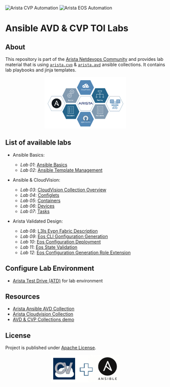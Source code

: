 ![Arista CVP Automation](https://img.shields.io/badge/Arista-CVP%20Automation-blue) ![Arista EOS Automation](https://img.shields.io/badge/Arista-EOS%20Automation-blue)

# Ansible AVD & CVP TOI Labs

## About

This repository is part of the [Arista Netdevops Community](https://github.com/arista-netdevops-community) and provides lab material that is using [`arista.cvp`](https://github.com/aristanetworks/ansible-cvp) & [`arista.avd`](https://github.com/aristanetworks/ansible-avd) ansible collections. It contains lab playbooks and jinja templates.

<p align="center">
  <img src='docs/imgs/AVD_logo.png' alt='Arista Validated Design' width="256" height="162"/>
</p>

## List of available labs

- Ansible Basics:
  - _Lab 01_: [Ansible Basics](labs/lab01-ansible-basics)
  - _Lab 02_: [Ansible Template Management](labs/lab02-ansible-template-mgt)

- Ansible & CloudVision:

  - _Lab 03_: [CloudVision Collection Overview](labs/lab03-arista.cvp-overview)
  - _Lab 04_: [Configlets](labs/lab04-cv-configlets)
  - _Lab 05_: [Containers](labs/lab05-cv-containers)
  - _Lab 06_: [Devices](labs/lab06-cv-device)
  - _Lab 07_: [Tasks](labs/lab07-cv-tasks)


- Arista Validated Design:
  - _Lab 08_: [L3ls Evpn Fabric Description](labs/lab08-avd-l3ls-evpn)
  - _Lab 09_: [Eos CLI Gonfiguration Generation](labs/lab09-avd-eos-cli-config-gen)
  - _Lab 10_: [Eos Configuration Deployment](labs/lab10-avd-eos-config-deploy)
  - _Lab 11_: [Eos State Validation](labs/lab11-avd-eos-state-validate)
  - _Lab 12_: [Eos Configuration Generation Role Extension](labs/lab12-avd-eos-config-gen-extension)


## Configure Lab Environment

- [Arista Test Drive (ATD)](docs/atd-setup.md) for lab environment

## Resources

- [Arista Ansible AVD Collection](https://github.com/aristanetworks/ansible-avd)
- [Arista Cloudvision Collection](https://github.com/aristanetworks/ansible-cvp)
- [AVD & CVP Collections demo](https://github.com/arista-netdevops-community/ansible-avd-cloudvision-demo)

## License

Project is published under [Apache License]().

<p align="center">
  <img src='docs/imgs/cv_ansible_logo.png' alt='Arista CloudVision and Ansible' width="215.5" height="87.5"/>
</p>
